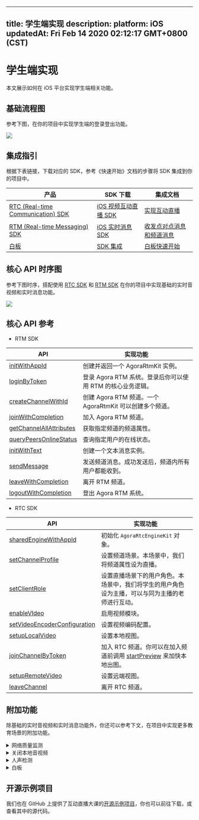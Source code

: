 
---
title: 学生端实现
description: 
platform: iOS
updatedAt: Fri Feb 14 2020 02:12:17 GMT+0800 (CST)
---
# 学生端实现
本文展示如何在 iOS 平台实现学生端相关功能。

## 基础流程图

参考下图，在你的项目中实现学生端的登录登出功能。

![](https://web-cdn.agora.io/docs-files/1579592627343)

## 集成指引

根据下表链接，下载对应的 SDK，参考《快速开始》文档的步骤将 SDK 集成到你的项目中。


| 产品 | SDK 下载 | 集成文档 |
| ---------------- | ---------------- | ---------------- |
| [RTC (Real-time Communication) SDK](https://docs.agora.io/cn/Interactive%20Broadcast/product_live?platform=All%20Platforms)      | [iOS 视频互动直播 SDK](https://download.agora.io/sdk/release/Agora_Native_SDK_for_iOS_v2_9_0_103_FULL_20200325_2479.zip)     | [实现互动直播](https://docs.agora.io/cn/Interactive%20Broadcast/start_live_ios?platform=iOS) |
| [RTM (Real-time Messaging) SDK](https://docs.agora.io/cn/Real-time-Messaging/product_rtm?platform=All%20Platforms) | [iOS 实时消息 SDK](https://docs.agora.io/cn/Real-time-Messaging/downloads) | [收发点对点消息和频道消息](https://docs.agora.io/cn/Real-time-Messaging/messaging_ios?platform=iOS) |
| [白板](https://developer.netless.link/docs/ios/overview/ios-introduction/) | [SDK 集成](https://developer.netless.link/docs/ios/quick-start/ios-prepare/) | [白板快速开始](https://developer.netless.link/docs/ios/quick-start/ios-init-sdk/) | 


## 核心 API 时序图

参考下图时序，搭配使用 [RTC SDK](https://docs.agora.io/cn/Agora%20Platform/terms?platform=All%20Platforms#agpra.rtc.sdk) 和 [RTM SDK](https://docs.agora.io/cn/Agora%20Platform/terms?platform=All%20Platforms#agora-rtm-sdk) 在你的项目中实现基础的实时音视频和实时消息功能。

![](https://web-cdn.agora.io/docs-files/1581474293334)

## 核心 API 参考

- RTM SDK

| API | 实现功能 |
| ---------------- | ---------------- |
| [initWithAppId](https://docs.agora.io/cn/Real-time-Messaging/API%20Reference/RTM_oc/Classes/AgoraRtmKit.html#//api/name/initWithAppId:delegate:)      | 创建并返回一个 AgoraRtmKit 实例。      |
| [loginByToken](https://docs.agora.io/cn/Real-time-Messaging/API%20Reference/RTM_oc/Classes/AgoraRtmKit.html#//api/name/loginByToken:user:completion:) | 登录 Agora RTM 系统。登录后你可以使用 RTM 的核心业务逻辑。
| [createChannelWithId](https://docs.agora.io/cn/Real-time-Messaging/API%20Reference/RTM_oc/Classes/AgoraRtmKit.html#//api/name/createChannelWithId:delegate:) | 创建 Agora RTM 频道。一个 AgoraRtmKit 可以创建多个频道。 |
| [joinWithCompletion](https://docs.agora.io/cn/Real-time-Messaging/API%20Reference/RTM_oc/Classes/AgoraRtmChannel.html#//api/name/joinWithCompletion:) | 加入 Agora RTM 频道。|
| [getChannelAllAttributes](https://docs.agora.io/cn/Real-time-Messaging/API%20Reference/RTM_oc/Classes/AgoraRtmKit.html#//api/name/createChannelWithId:delegate:) | 获取指定频道的频道属性。 |
| [queryPeersOnlineStatus](https://docs.agora.io/cn/Real-time-Messaging/API%20Reference/RTM_oc/Classes/AgoraRtmKit.html#//api/name/queryPeersOnlineStatus:completion:) | 查询指定用户的在线状态。 |
| [initWithText](https://docs.agora.io/cn/Real-time-Messaging/API%20Reference/RTM_oc/Classes/AgoraRtmMessage.html#//api/name/initWithText:) | 创建一个文本消息实例。 |
| [sendMessage](https://docs.agora.io/cn/Real-time-Messaging/API%20Reference/RTM_oc/Classes/AgoraRtmChannel.html#//api/name/sendMessage:completion:) | 发送频道消息。成功发送后，频道内所有用户都能收到。 |
| [leaveWithCompletion](https://docs.agora.io/cn/Real-time-Messaging/API%20Reference/RTM_oc/Classes/AgoraRtmChannel.html#//api/name/leaveWithCompletion:) | 离开 RTM 频道。 |
| [logoutWithCompletion](https://docs.agora.io/cn/Real-time-Messaging/API%20Reference/RTM_oc/Classes/AgoraRtmKit.html#//api/name/logoutWithCompletion:) | 登出 Agora RTM 系统。|

- RTC SDK

| API | 实现功能 |
| ---------------- | ---------------- |
| [sharedEngineWithAppId](https://docs.agora.io/cn/Interactive%20Broadcast/API%20Reference/oc/Classes/AgoraRtcEngineKit.html#//api/name/sharedEngineWithAppId:delegate:)      | 初始化 `AgoraRtcEngineKit` 对象。      |
| [setChannelProfile](https://docs.agora.io/cn/Interactive%20Broadcast/API%20Reference/oc/Classes/AgoraRtcEngineKit.html#//api/name/setChannelProfile:) | 设置频道场景。本场景中，我们将频道属性设为直播。|
| [setClientRole](https://docs.agora.io/cn/Interactive%20Broadcast/API%20Reference/oc/Classes/AgoraRtcEngineKit.html#//api/name/setClientRole:) | 设置直播场景下的用户角色。本场景中，我们将学生的用户角色设为主播，可以与同为主播的老师进行互动。 |
| [enableVIdeo](https://docs.agora.io/cn/Interactive%20Broadcast/API%20Reference/oc/Classes/AgoraRtcEngineKit.html#//api/name/enableVideo:) | 启用视频模块。 |
| [setVideoEncoderConfiguration](https://docs.agora.io/cn/Interactive%20Broadcast/API%20Reference/oc/Classes/AgoraRtcEngineKit.html#//api/name/setVideoEncoderConfiguration:) | 设置视频编码配置。 |
| [setupLocalVideo](https://docs.agora.io/cn/Interactive%20Broadcast/API%20Reference/oc/Classes/AgoraRtcEngineKit.html#//api/name/setupLocalVideo:) | 设置本地视图。 |
| [joinChannelByToken](https://docs.agora.io/cn/Interactive%20Broadcast/API%20Reference/oc/Classes/AgoraRtcEngineKit.html#//api/name/joinChannelByToken:channelId:info:uid:joinSuccess:) | 加入 RTC 频道。你可以在加入频道前调用 [startPreview](https://docs.agora.io/cn/Interactive%20Broadcast/API%20Reference/oc/Classes/AgoraRtcEngineKit.html#//api/name/startPreview) 来加快本地出图。 |
| [setupRemoteVideo](https://docs.agora.io/cn/Interactive%20Broadcast/API%20Reference/oc/Classes/AgoraRtcEngineKit.html#//api/name/setupRemoteVideo:) | 设置远端视图。 |
| [leaveChannel](https://docs.agora.io/cn/Interactive%20Broadcast/API%20Reference/oc/Classes/AgoraRtcEngineKit.html#//api/name/leaveChannel:) | 离开 RTC 频道。 |

## 附加功能

除基础的实时音视频和实时消息功能外，你还可以参考下文，在项目中实现更多教育场景的附加功能。


<details>
<summary>网络质量监测</summary>
你可以通过使用 RTC SDK 的 <code>networkQuality</code> 回调，实时监控通话中每个用户的网络上下行 last mile 网络质量。
更多质量透明相关方法，可参考如下文档：
<li><a href="https://docs.agora.io/cn/Interactive%20Broadcast/lastmile_quality_apple?platform=iOS">通话前网络质量探测</a></li>
<li><a href="https://docs.agora.io/cn/Interactive%20Broadcast/in-call_quality_apple?platform=iOS">通话中质量监测</a></li>
</details>
<details>
<summary>关闭本地音视频</summary>
你可以通过调用 RTC SDK 的如下方法，实现相关功能：
<li>调用 <code>muteLocalAudioStream</code> 关闭本地音频发送。</li>
<li>调用 <code>muteLocalVideoStream</code> 关闭本地视频发送。</li>
</details>
<details>
<summary>人声检测</summary>
对于 v2.9.1 及以上的 RTC Native SDK，你还可以调用 <code>enableAudioVolumeInfication</code> 方法，并将参数 <code>report_vad</code> 设为 <code>true</code>，启用人声检测功能。
启用后，你会在 <code>reportAudioVolumeIndicationOfSpeakers</code> 回调报告的 <code>AgoraRtcAudioVolumeInfo</code> 结构体中获取本地用户的人声状态。
</details>
<details>
<summary>白板</summary>
参考下列常用功能文档，在你的项目中实现白板相关功能。
	<li><a href="https://developer.netless.link/docs/ios/guides/ios-document/">文档转换</a></li>
		<li><a href="https://developer.netless.link/docs/ios/guides/ios-state/">状态管理</a></li>
	<li><a href="https://developer.netless.link/docs/ios/guides/ios-tools/">使用教具</a></li>
	<li><a href="https://developer.netless.link/docs/ios/guides/ios-view/">视角操作</a></li>
	<li><a href="https://developer.netless.link/docs/ios/guides/ios-operation/">白板操作</a></li>
	<li><a href="https://developer.netless.link/docs/ios/guides/ios-scenes/">页面（场景）管理</a></li>
</details>


## 开源示例项目

我们也在 GitHub 上提供了互动直播大课的[开源示例项目](https://github.com/AgoraIO-Usecase/eEducation)，你也可以前往下载，或查看其中的源代码。

